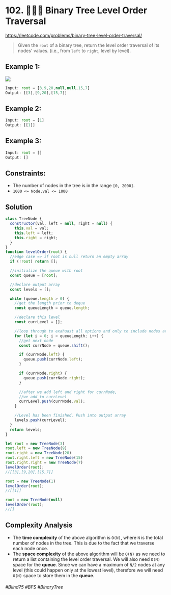 # 102. 👩🏽‍🦯 Binary Tree Level Order Traversal
https://leetcode.com/problems/binary-tree-level-order-traversal/


> Given the `root` of a binary tree, return the level order traversal of its nodes' values. (i.e., from `left` to `right`, level by level).
## Example 1:
![](https://assets.leetcode.com/uploads/2021/02/19/tree1.jpg)
```js
Input: root = [3,9,20,null,null,15,7]
Output: [[3],[9,20],[15,7]]
```
## Example 2:
```js
Input: root = [1]
Output: [[1]]
```
## Example 3:
```js
Input: root = []
Output: []
```
## Constraints:
- The number of nodes in the tree is in the range `[0, 2000]`.
- `1000 <= Node.val <= 1000`

## Solution 
````js
class TreeNode {
  constructor(val, left = null, right = null) {
    this.val = val;
    this.left = left;
    this.right = right;
  }
}
function levelOrder(root) {
  //edge case => if root is null return an empty array
  if (!root) return [];

  //initialize the queue with root
  const queue = [root];

  //declare output array
  const levels = [];

  while (queue.length > 0) {
    //get the length prior to deque
    const queueLength = queue.length;

    //declare this level
    const currLevel = [];

    //loop through to exahuast all options and only to include nodes at currLevel
    for (let i = 0; i < queueLength; i++) {
      //get next node
      const currNode = queue.shift();

      if (currNode.left) {
        queue.push(currNode.left);
      }

      if (currNode.right) {
        queue.push(currNode.right);
      }

      //after we add left and right for currNode,
      //we add to currLevel
      currLevel.push(currNode.val);
    }

    //Level has been finished. Push into output array
    levels.push(currLevel);
  }
  return levels;
}

let root = new TreeNode(3)
root.left = new TreeNode(9)
root.right = new TreeNode(20)
root.right.left = new TreeNode(15)
root.right.right = new TreeNode(7)
levelOrder(root); 
//[[3],[9,20],[15,7]]

root = new TreeNode(1)
levelOrder(root); 
//[[1]]

root = new TreeNode(null)
levelOrder(root); 
//[]
````

## Complexity Analysis
- The <b>time complexity</b> of the above algorithm is `O(N)`, where `N` is the total number of nodes in the tree. This is due to the fact that we traverse each node once.
- The <b>space complexity</b> of the above algorithm will be `O(N)` as we need to return a list containing the level order traversal. We will also need `O(N)` space for the <b>queue</b>. Since we can have a maximum of `N/2` nodes at any level (this could happen only at the lowest level), therefore we will need `O(N)` space to store them in the <b>queue</b>.

###### #Blind75 #BFS #BinaryTree

